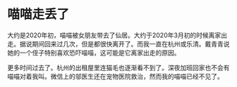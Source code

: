 # 喵喵走丢了

大约是2020年初，喵喵被女朋友带去了仙居。大约于2020年3月初的时候离家出走。据说期间回来过几次，但是都很快离开了。而我一直在杭州或乐清。戴青青说她的一个侄子特别喜欢恐吓喵喵，这可能是它离家出走的原因。

更多时间过去了。杭州的出租屋里连猫毛也逐渐看不到了。深夜加班回家也不会有喵喵对着我叫。微信上的邬医生还在宠物医院救治，然而我的喵喵已经不见了。
